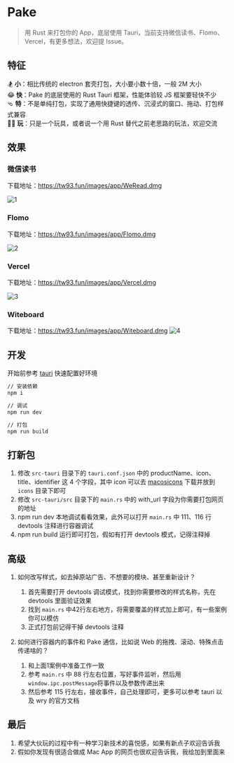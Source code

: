 # Pake

> 用 Rust 来打包你的 App，底层使用 Tauri，当前支持微信读书、Flomo、Vercel，有更多想法，欢迎提 Issue。

## 特征

🏂 **小**：相比传统的 electron 套壳打包，大小要小数十倍，一般 2M 大小  
😂 **快**：Pake 的底层使用的 Rust Tauri 框架，性能体验较 JS 框架要轻快不少  
🩴 **特**：不是单纯打包，实现了通用快捷键的透传、沉浸式的窗口、拖动、打包样式兼容  
🤱🏻 **玩**：只是一个玩具，或者说一个用 Rust 替代之前老思路的玩法，欢迎交流  

## 效果

### 微信读书

下载地址：<https://tw93.fun/images/app/WeRead.dmg>

![1](https://cdn.fliggy.com/upic/ffUmdj.png)

### Flomo

下载地址：<https://tw93.fun/images/app/Flomo.dmg>

![2](https://cdn.fliggy.com/upic/B49SAc.png)

### Vercel

下载地址：<https://tw93.fun/images/app/Vercel.dmg>

![3](https://cdn.fliggy.com/upic/CPVRnY.png)

### Witeboard

下载地址：<https://tw93.fun/images/app/Witeboard.dmg>
![4](https://gw.alipayobjects.com/zos/k/mq/SCR-20221016-uv9.png)

## 开发

开始前参考 [tauri](https://tauri.app/v1/guides/getting-started/prerequisites#setting-up-macos) 快速配置好环境

```sh
// 安装依赖
npm i

// 调试
npm run dev

// 打包
npm run build
```

## 打新包

1. 修改 `src-tauri` 目录下的 `tauri.conf.json` 中的 productName、icon、title、identifier 这 4 个字段，其中 icon 可以去 [macosicons](https://macosicons.com/#/) 下载并放到 `icons` 目录下即可
2. 修改 `src-tauri/src` 目录下的 `main.rs` 中的 with_url 字段为你需要打包网页的地址
3. npm run dev 本地调试看看效果，此外可以打开 `main.rs` 中 111、116 行 devtools 注释进行容器调试
4. npm run build 运行即可打包，假如有打开 devtools 模式，记得注释掉

## 高级

1. 如何改写样式，如去掉原站广告、不想要的模块、甚至重新设计？
   1. 首先需要打开 devtools 调试模式，找到你需要修改的样式名称，先在 devtools 里面验证效果
   2. 找到 `main.rs` 中42行左右地方，将需要覆盖的样式加上即可，有一些案例你可以模仿
   3. 正式打包前记得干掉 devtools 注释

2. 如何进行容器内的事件和 Pake 通信，比如说 Web 的拖拽、滚动、特殊点击传递啥的？
   1. 和上面1案例中准备工作一致
   2. 参考 `main.rs` 中 88 行左右位置，写好事件监听，然后用 `window.ipc.postMessage`将事件以及参数传递出来
   3. 然后参考 115 行左右，接收事件，自己处理即可，更多可以参考 tauri 以及 wry 的官方文档

## 最后

1. 希望大伙玩的过程中有一种学习新技术的喜悦感，如果有新点子欢迎告诉我
2. 假如你发现有很适合做成 Mac App 的网页也很欢迎告诉我，我给加到里面来
